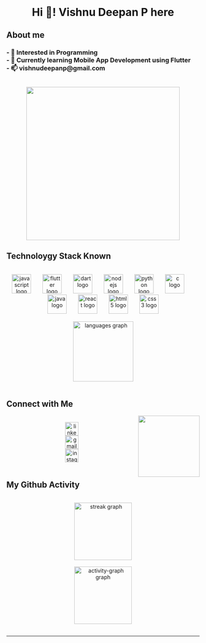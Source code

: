<br clear="both">

<h1 align="center">Hi 👋! Vishnu Deepan P here</h1>

About me
---

<h3 align="left">- 👀 Interested in Programming<br>- 🌱 Currently learning Mobile App Development using Flutter<br>- 📫 vishnudeepanp@gmail.com</h3>

<br clear="both">

<div align="center">
  <img height="400" src="https://4kwallpapers.com/images/walls/thumbs_3t/5947.png"  />
</div>


Technoloygy Stack Known
---
<br>

<div align="center">
  <img src="https://cdn.jsdelivr.net/gh/devicons/devicon/icons/javascript/javascript-original.svg" height="50" alt="javascript logo"  />
  <img width="22" />
  <img src="https://cdn.jsdelivr.net/gh/devicons/devicon/icons/flutter/flutter-original.svg" height="50" alt="flutter logo"  />
  <img width="22" />
  <img src="https://cdn.jsdelivr.net/gh/devicons/devicon/icons/dart/dart-original.svg" height="50" alt="dart logo"  />
  <img width="22" />
  <img src="https://cdn.jsdelivr.net/gh/devicons/devicon/icons/nodejs/nodejs-original.svg" height="50" alt="nodejs logo"  />
  <img width="22" />
  <img src="https://cdn.jsdelivr.net/gh/devicons/devicon/icons/python/python-original.svg" height="50" alt="python logo"  />
  <img width="22" />
  <img src="https://cdn.jsdelivr.net/gh/devicons/devicon/icons/c/c-original.svg" height="50" alt="c logo"  />
  <img width="22" />
  <img src="https://cdn.jsdelivr.net/gh/devicons/devicon/icons/java/java-original.svg" height="50" alt="java logo"  />
  <img width="22" />
  <img src="https://cdn.jsdelivr.net/gh/devicons/devicon/icons/react/react-original.svg" height="50" alt="react logo"  />
  <img width="22" />
  <img src="https://cdn.jsdelivr.net/gh/devicons/devicon/icons/html5/html5-original.svg" height="50" alt="html5 logo"  />
  <img width="22" />
  <img src="https://cdn.jsdelivr.net/gh/devicons/devicon/icons/css3/css3-original.svg" height="50" alt="css3 logo"  />
</div>
<br>

<div align="center">
  <img src="https://github-readme-stats.vercel.app/api/top-langs?username=Vishnu-Deepan&locale=en&hide_title=false&layout=compact&card_width=320&langs_count=6&theme=rose_pine&hide_border=true" height="157" alt="languages graph"  />
</div>

<br>

Connect with Me
---

<img align="right" height="160" src="https://media.giphy.com/media/v1.Y2lkPTc5MGI3NjExYnplYXJ6NHVyeWRjODRmdjZ6dDcwMXpxY250cDZsbm5sdzV5cWU1YiZlcD12MV9pbnRlcm5hbF9naWZfYnlfaWQmY3Q9Zw/bGgsc5mWoryfgKBx1u/giphy.gif"  />

<br>
<div align="center">
  <a href="https://www.linkedin.com/in/vishnu-deepan-p/" target="_blank">
    <img src="https://img.shields.io/static/v1?message=LinkedIn&logo=linkedin&label=vishnu-deepan-p&color=0077B5&logoColor=white&labelColor=0077B5&style=for-the-badge" height="35" alt="linkedin logo"  /><br>
  </a>
  <a href="mailto:vishnudeepanp@gmail.com" target="_blank">
    <img src="https://img.shields.io/static/v1?message=Gmail&logo=gmail&label=vishnudeepanp@gmail.com&color=D14836&logoColor=white&labelColor=D14836&style=for-the-badge" height="35" alt="gmail logo"  /><br>
  </a>
  <a href="https://www.instagram.com/moms_little_king_31/" target="_blank">
    <img src="https://img.shields.io/static/v1?message=Instagram&logo=instagram&label=moms_little_king_31&color=E4405F&logoColor=white&labelColor=E4405F&style=for-the-badge" height="35" alt="instagram logo"  /><br>
  </a>
</div>
<br>

My Github Activity
---

<br clear="both">

<div align="center">
  <img src="https://streak-stats.demolab.com?user=Vishnu-Deepan&locale=en&mode=daily&theme=codeSTACKr&hide_border=true&border_radius=5" height="150" alt="streak graph"  />
</div>


<br clear="both">

<div align="center">
  <img src="https://github-readme-activity-graph.vercel.app/graph?username=Vishnu-Deepan&theme=modern-lilac&area=true&hide_border=true" height="150" alt="activity-graph graph"  />
</div>



<br clear="both">

<!-- <img src="https://raw.githubusercontent.com/Vishnu-Deepan/Vishnu-Deepan/output/snake.svg" alt="Snake animation" /> -->
---

<br clear="both">

